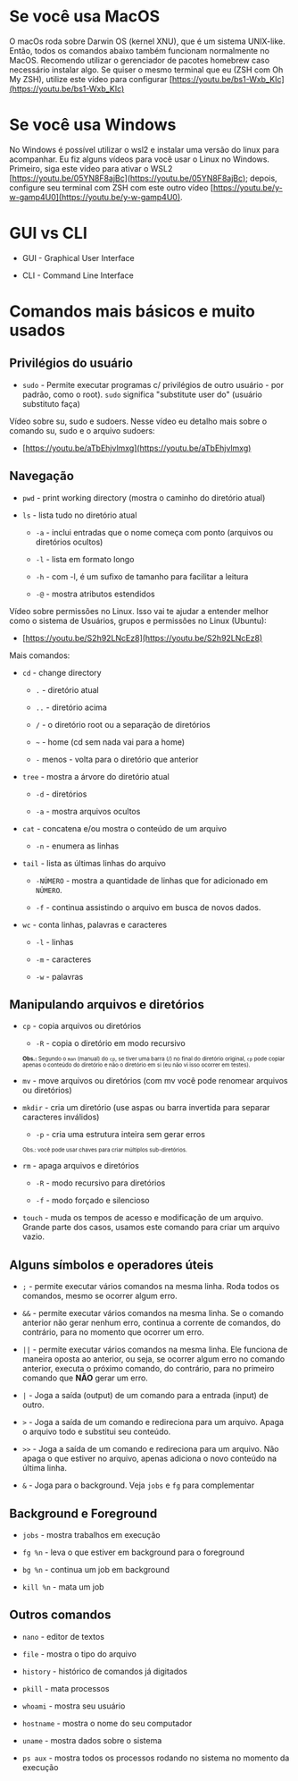 # Se você usa MacOS

O macOs roda sobre Darwin OS (kernel XNU), que é um sistema UNIX-like. Então, 
todos os comandos abaixo também funcionam normalmente no MacOS. Recomendo
utilizar o gerenciador de pacotes homebrew caso necessário instalar algo.
Se quiser o mesmo terminal que eu (ZSH com Oh My ZSH), utilize este vídeo para 
configurar [https://youtu.be/bs1-Wxb_KIc](https://youtu.be/bs1-Wxb_KIc)

# Se você usa Windows

No Windows é possível utilizar o wsl2 e instalar uma versão do linux para 
acompanhar. Eu fiz alguns vídeos para você usar o Linux no Windows. 
Primeiro, siga este vídeo para ativar o WSL2 [https://youtu.be/05YN8F8ajBc](https://youtu.be/05YN8F8ajBc); depois, configure seu terminal com ZSH com este outro vídeo [https://youtu.be/y-w-gamp4U0](https://youtu.be/y-w-gamp4U0).  

# GUI vs CLI  

- GUI - Graphical User Interface  

- CLI - Command Line Interface  

# Comandos mais básicos e muito usados

## Privilégios do usuário

- `sudo` - Permite executar programas c/ privilégios de outro usuário - por padrão,
  como o root). `sudo` significa "substitute user do" (usuário 
  substituto faça)  
  
Vídeo sobre su, sudo e sudoers. Nesse vídeo eu detalho mais sobre o comando su, sudo e o arquivo sudoers:

- [https://youtu.be/aTbEhjvlmxg](https://youtu.be/aTbEhjvlmxg)

## Navegação

- `pwd` - print working directory (mostra o caminho do diretório atual)  

- `ls` - lista tudo no diretório atual  

  - `-a` - inclui entradas que o nome começa com ponto (arquivos ou diretórios ocultos) 

  - `-l` - lista em formato longo  

  - `-h` - com -l, é um sufixo de tamanho para facilitar a leitura   

  - `-@` - mostra atributos estendidos  

Vídeo sobre permissões no Linux. Isso vai te ajudar a entender melhor como o sistema de Usuários, grupos e permissões no Linux (Ubuntu):

- [https://youtu.be/S2h92LNcEz8](https://youtu.be/S2h92LNcEz8)

Mais comandos:

- `cd` - change directory

  - `.` - diretório atual

  - `..` - diretório acima

  - `/` - o diretório root ou a separação de diretórios

  - `~` - home (cd sem nada vai para a home)

  - `-` menos - volta para o diretório que anterior  

- `tree` - mostra a árvore do diretório atual  

  - `-d` - diretórios  

  - `-a` - mostra arquivos ocultos  

- `cat` - concatena e/ou mostra o conteúdo de um arquivo  

  - `-n` - enumera as linhas

- `tail` - lista as últimas linhas do arquivo  

  - `-NÚMERO` - mostra a quantidade de linhas que for adicionado em `NÚMERO`.

  - `-f` - continua assistindo o arquivo em busca de novos dados.  

- `wc` - conta linhas, palavras e caracteres

  - `-l` - linhas

  - `-m` - caracteres

  - `-w` - palavras

## Manipulando arquivos e diretórios

- `cp` - copia arquivos ou diretórios  

  - `-R` - copia o diretório em modo recursivo  

  <sub><sup>**Obs.:** Segundo o `man` (manual) do `cp`, se tiver uma barra (/) no final do diretório original, `cp` pode copiar apenas o conteúdo do diretório e não o diretório em si (eu não vi isso ocorrer em testes).</sup></sub>  

- `mv` - move arquivos ou diretórios (com mv você pode renomear arquivos ou diretórios)  

- `mkdir` - cria um diretório (use aspas ou barra invertida para separar caracteres inválidos)  

  - `-p` - cria uma estrutura inteira sem gerar erros  

  <sub><sup>Obs.: você pode usar chaves para criar múltiplos sub-diretórios.</sup></sub>  

- `rm` - apaga arquivos e diretórios  

  - `-R` - modo recursivo para diretórios  

  - `-f` - modo forçado e silencioso  

- `touch` - muda os tempos de acesso e modificação de um arquivo. Grande parte dos casos, usamos este comando para criar um arquivo vazio.  

## Alguns símbolos e operadores úteis

- `;` - permite executar vários comandos na mesma linha. Roda todos os comandos, mesmo se ocorrer algum erro.

- `&&` - permite executar vários comandos na mesma linha. Se o comando anterior não gerar nenhum erro, continua a corrente de comandos, do contrário, para no momento que ocorrer um erro.  

- `||` - permite executar vários comandos na mesma linha. Ele funciona de maneira oposta ao anterior, ou seja, se ocorrer algum erro no comando anterior, executa o próximo comando, do contrário, para no primeiro comando que **NÃO** gerar um erro.  

- `|` - Joga a saída (output) de um comando para a entrada (input) de outro.

- `>` - Joga a saída de um comando e redireciona para um arquivo. Apaga o arquivo todo e substitui seu conteúdo.

- `>>` - Joga a saída de um comando e redireciona para um arquivo. Não apaga o que estiver no arquivo, apenas adiciona o novo conteúdo na última linha.

- `&` - Joga para o background. Veja `jobs` e `fg` para complementar

## Background e Foreground

- `jobs` - mostra trabalhos em execução  

- `fg %n` - leva o que estiver em background para o foreground  

- `bg %n` - continua um job em background  

- `kill %n` - mata um job

## Outros comandos

- `nano` - editor de textos  

- `file` - mostra o tipo do arquivo  

- `history` - histórico de comandos já digitados  

- `pkill` - mata processos

- `whoami` - mostra seu usuário

- `hostname` - mostra o nome do seu computador

- `uname` - mostra dados sobre o sistema

- `ps aux` - mostra todos os processos rodando no sistema no momento da execução